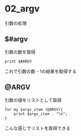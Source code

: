 02_argv
===========
引数の処理

## $#argv
引数の数を取得
```
print $#ARGV
```
これで引数の数 - 1の結果を取得する


## @ARGV
引数の値をリストとして取得
```
for my $argv_item (@ARGV){
    print $argv_item . "\n";
}
```
こんな感じでリストを取得できる

